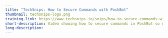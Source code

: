 ```yaml
---
title: "TechSnips: How to Secure Commands with PoshBot"
thumbnail: techsnips-logo.png
training-link: https://www.techsnips.io/snips/how-to-secure-commands-with-poshbot
short-description: Video showing how to secure commands in PoshBot so only authorized individuals can execute certain commands.
long-description:
---
```

